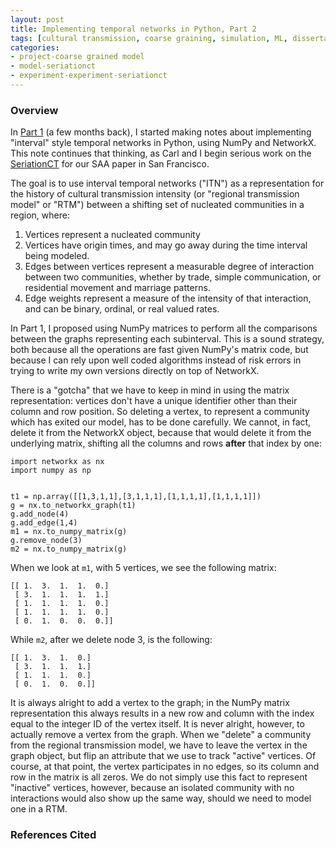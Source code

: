 ```yaml
---
layout: post
title: Implementing temporal networks in Python, Part 2
tags: [cultural transmission, coarse graining, simulation, ML, dissertation, seriation, temporal network]
categories: 
- project-coarse grained model
- model-seriationct
- experiment-experiment-seriationct
---
```


### Overview ###

In [Part 1](/project-coarse%20grained%20model/model-seriationct/experiment-experiment-seriationct/2014/07/28/implementing-temporal-networks-in-python.html) (a few months back), I started making notes about implementing "interval" style temporal networks in Python, using NumPy and NetworkX.  This note continues that thinking, as Carl and I begin serious work on the [SeriationCT](https://github.com/mmadsen/seriationct) for our SAA paper in San Francisco.  

The goal is to use interval temporal networks ("ITN") as a representation for the history of cultural transmission intensity (or "regional transmission model" or "RTM") between a shifting set of nucleated communities in a region, where:

1.  Vertices represent a nucleated community
1.  Vertices have origin times, and may go away during the time interval being modeled.  
1.  Edges between vertices represent a measurable degree of interaction between two communities, whether by trade, simple communication, or residential movement and marriage patterns.  
1.  Edge weights represent a measure of the intensity of that interaction, and can be binary, ordinal, or real valued rates.  

In Part 1, I proposed using NumPy matrices to perform all the comparisons between the graphs representing each subinterval.  This is a sound strategy, both because all the operations are fast given NumPy's matrix code, but because I can rely upon well coded algorithms instead of risk errors in trying to write my own versions directly on top of NetworkX.  

There is a "gotcha" that we have to keep in mind in using the matrix representation:  vertices don't have a unique identifier other than their column and row position.  So deleting a vertex, to represent a community which has exited our model, has to be done carefully.  We cannot, in fact, delete it from the NetworkX object, because that would delete it from the underlying matrix, shifting all the columns and rows **after** that index by one:

```{.python}
import networkx as nx
import numpy as np


t1 = np.array([[1,3,1,1],[3,1,1,1],[1,1,1,1],[1,1,1,1]])
g = nx.to_networkx_graph(t1)
g.add_node(4)
g.add_edge(1,4)
m1 = nx.to_numpy_matrix(g)
g.remove_node(3)
m2 = nx.to_numpy_matrix(g)
``` 

When we look at `m1`, with 5 vertices, we see the following matrix:

```{.python}
[[ 1.  3.  1.  1.  0.]
 [ 3.  1.  1.  1.  1.]
 [ 1.  1.  1.  1.  0.]
 [ 1.  1.  1.  1.  0.]
 [ 0.  1.  0.  0.  0.]]
```

While `m2`, after we delete node 3, is the following:

```{.python}
[[ 1.  3.  1.  0.]
 [ 3.  1.  1.  1.]
 [ 1.  1.  1.  0.]
 [ 0.  1.  0.  0.]]
```

It is always alright to add a vertex to the graph; in the NumPy matrix representation this always results in a new row and column with the index equal to the integer ID of the vertex itself.  It is never alright, however, to actually remove a vertex from the graph.  When we "delete" a community from the regional transmission model, we have to leave the vertex in the graph object, but flip an attribute that we use to track "active" vertices.  Of course, at that point, the vertex participates in no edges, so its column and row in the matrix is all zeros.  We do not simply use this fact to represent "inactive" vertices, however, because an isolated community with no interactions would also show up the same way, should we need to model one in a RTM. 

    

### References Cited ###

